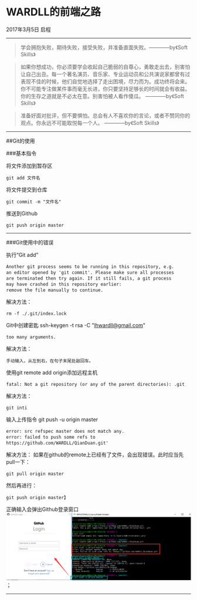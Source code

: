 WARDLL的前端之路
=======================

2017年3月5日 启程

***

> 学会拥抱失败，期待失败，接受失败，并准备直面失败。————by《Soft Skills》

> 如果你想成功，你必须要学会收起自己脆弱的自尊心，勇敢走出去，别害怕让自己出丑。每一个著名演员、音乐家、专业运动员和公共演说家都曾有过表现不佳的时候，他们自觉地选择了走出困境，尽力而为。成功终将会来。你不可能专注做某件事而毫无长进，你只要坚持足够长的时间就会有收益。你的生存之道就是不必太在意。别害怕被人看作傻瓜。 ————by《Soft Skills》

> 准备好面对批评，但不要惧怕。总会有人不喜欢你的言论，或者不赞同你的观点。你永远不可能取悦每一个人。 ————by《Soft Skills》

***


##Git的使用


###基本指令

将文件添加到暂存区
```git
git add 文件名
```

将文件提交到仓库
```git
git commit -m "文件名"
```

推送到Github
```git
git push origin master
```

***

###Git使用中的错误

执行“Git add” 
```注释
Another git process seems to be running in this repository, e.g.
an editor opened by 'git commit'. Please make sure all processes
are terminated then try again. If it still fails, a git process
may have crashed in this repository earlier:
remove the file manually to continue.
```

解决方法：
```注释
rm -f ./.git/index.lock
```

Git中创建密匙 ssh-keygen -t rsa -C "lhwardll@gmail.com"
```注释
too many arguments.
```

解决方法：
```注释
手动输入，从左到右，在句子末尾处敲回车。
```

使用git remote add origin添加远程主机
```注释
fatal: Not a git repository (or any of the parent directories): .git
```

解决方法：
```注释
git inti
```

输入上传指令 git push -u origin master
```注释
error: src refspec master does not match any.
error: failed to push some refs to https://github.com/WARDLL/QianDuan.git' ​​​​
```

解决方法：
如果在github的remote上已经有了文件，会出现错误。此时应当先pull一下：
```注释
git pull origin master
```
然后再进行：
```注释
git push origin master】
```
正确输入会弹出Github登录窗口
![image](https://github.com/WARDLL/QianDuan/blob/master/screenshots/20170310074052.png)；

***